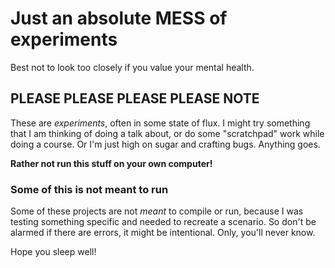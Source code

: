 # Just an absolute MESS of experiments

Best not to look too closely if you value your mental health.

## PLEASE PLEASE PLEASE PLEASE NOTE

These are _experiments_, often in some state of flux. I might
try something that I am thinking of doing a talk about, or do
some "scratchpad" work while doing a course. Or I'm just high
on sugar and crafting bugs. Anything goes.

__Rather not run this stuff on your own computer!__

### Some of this is not meant to run

Some of these projects are not _meant_ to compile or run, because
I was testing something specific and needed to recreate a scenario.
So don't be alarmed if there are errors, it might be intentional. Only,
you'll never know.

Hope you sleep well!

